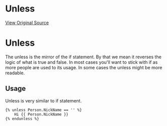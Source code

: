 # Unless
[View Original Source](https://community.rockrms.com/lava/tags/unless-tags)

Unless
======

The unless is the mirror of the if statement. By that we mean it reverses the logic of what is true and false. In most cases you'll want to stick with if as more people are used to its usage. In some cases the unless might be more readable.

Usage
-----

Unless is very similar to if statement.

```
{% unless Person.NickName == '' %}
    Hi {{ Person.NickName }}
{% endunless %}
```